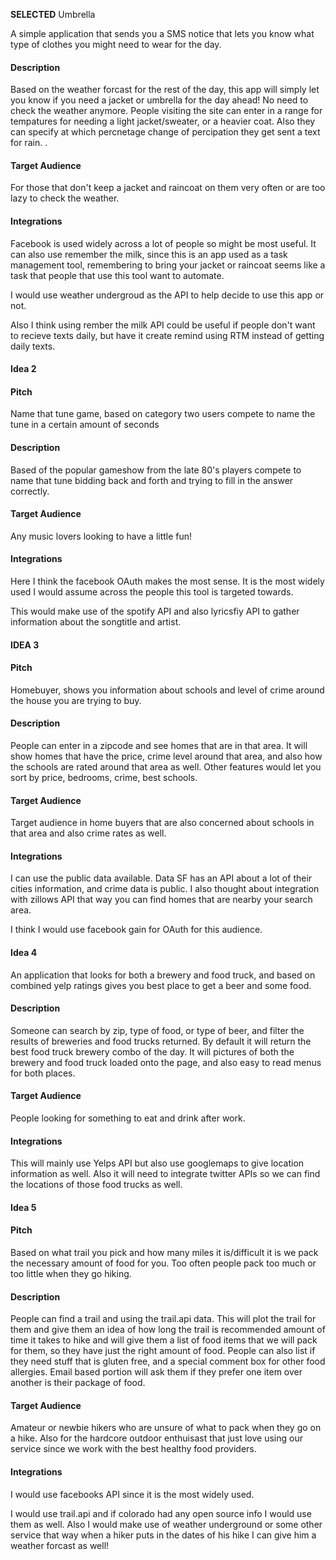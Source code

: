 ****SELECTED****
Umbrella

A simple application that sends you a SMS notice that lets you know
what type of clothes you might need to wear for the day.
#### Description
Based on the weather forcast for the rest of the day, this app will
simply let you know if you need a jacket or umbrella for the day ahead!
No need to check the weather anymore.  People visiting the site can
enter in a range for tempatures for needing a light jacket/sweater, or a
heavier coat.  Also they can specify at which percnetage change of 
percipation they get sent a text for rain.
.
#### Target Audience
For those that don't keep a jacket and raincoat on them very often or are too
lazy to check the weather.
#### Integrations

Facebook is used widely across a lot of people so might be most useful.
It can also use remember the milk, since this is an app used as a task
management tool, remembering to bring your jacket or raincoat seems like
a task that people that use this tool want to automate.

I would use weather undergroud as the API to help decide to 
use this app or not.

Also I think using rember the milk API could be useful if people don't want
to recieve texts daily, but have it create remind using RTM instead of getting
daily texts.




#### Idea 2
#### Pitch
Name that tune game, based on category two users compete to name the tune
in a certain amount of seconds

#### Description
Based of the popular gameshow from the late 80's players compete to name that
tune bidding back and forth and trying to fill in the answer correctly.

#### Target Audience
Any music lovers looking to have a little fun!

#### Integrations


Here I think the facebook OAuth makes the most sense.  It is the most
widely used I would assume across the people this tool is targeted towards.

This would make use of the spotify API and also lyricsfiy API to gather
information about the songtitle and artist.


#### IDEA 3

#### Pitch

Homebuyer, shows you information about schools and level of crime around
the house you are trying to buy.



#### Description
People can enter in a zipcode and see homes that are in that area. It will show
homes that have the price, crime level around that area, and also how
the schools are rated around that area as well. Other features would let you
sort by price, bedrooms, crime, best schools.  
#### Target Audience
Target audience in home buyers that are also concerned about schools in that 
area and also crime rates as well.
#### Integrations
I can use the public data available.  Data SF has an API about a lot of their
cities information, and crime data is public.  I also thought about integration
with zillows API that way you can find homes that are nearby your search area.

I think I would use facebook gain for OAuth for this audience. 


#### Idea 4
An application that looks for both a brewery and food truck, and based
on combined yelp ratings gives you best place to get a beer and some food.

#### Description
Someone can search by zip, type of food, or type of beer, and filter the
results of breweries and food trucks returned.  By default it will
return the best food truck brewery combo of the day.  It will pictures
of both the brewery and food truck loaded onto the page, and also easy
to read menus for both places. 

#### Target Audience
People looking for something to eat and drink after work.

#### Integrations
This will mainly use Yelps API but also use googlemaps to give location
information as well.  Also it will need to integrate twitter APIs so we
can find the locations of those food trucks as well.


#### Idea 5

#### Pitch
Based on what trail you pick and how many miles it is/difficult it is
we pack the necessary amount of food for you.  Too often people pack too
much or too little when they go hiking.

#### Description
People can find a trail and using the trail.api data.  This will
plot the trail for them and give them an idea of how long the trail is
recommended amount of time it takes to hike and will give them a list of food
items that we will pack for them, so they have just the right amount of food.
People can also list if they need stuff that is gluten free, and a special
comment box for other food allergies.  Email based portion will ask
them if they prefer one item over another is their package of food.

#### Target Audience
Amateur or newbie hikers who are unsure of what to pack when they go on a hike.
Also for the hardcore outdoor enthuisast that just love using our service
since we work with the best healthy food providers.

#### Integrations
I would use facebooks API since it is the most widely used.

I would use trail.api and if colorado had any open source info I would use
them as well.  Also I would make use of weather underground or some other
service that way when a hiker puts in the dates of his hike I can give
him a weather forcast as well!


